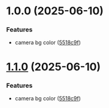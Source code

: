 # 1.0.0 (2025-06-10)


### Features

* camera bg color ([5518c9f](https://github.com/promiseudomah/com.metaversemagna.tpromise/commit/5518c9fe37eea06ff5482167c2365858373172c5))

# [1.1.0](https://github.com/promiseudomah/com.metaversemagna.tpromise/compare/v1.0.5...v1.1.0) (2025-06-10)


### Features

* camera bg color ([5518c9f](https://github.com/promiseudomah/com.metaversemagna.tpromise/commit/5518c9fe37eea06ff5482167c2365858373172c5))
